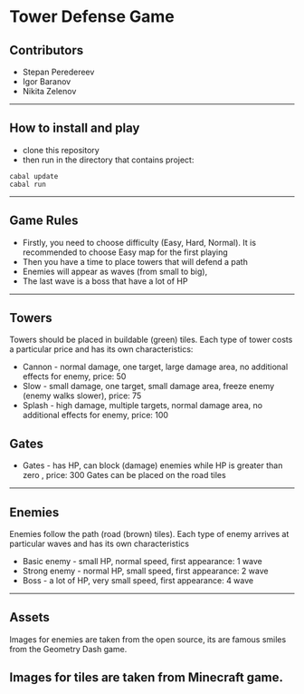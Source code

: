 # Tower Defense Game

## Contributors

- Stepan Peredereev
- Igor Baranov
- Nikita Zelenov

---

## How to install and play

- clone this repository
- then run in the directory that contains project:
```
cabal update
cabal run
```

---

## Game Rules
- Firstly, you need to choose difficulty (Easy, Hard, Normal). It is recommended to choose Easy map for the first playing
- Then you have a time to place towers that will defend a path
- Enemies will appear as waves (from small to big),
- The last wave is a boss that have a lot of HP

---

## Towers
Towers should be placed in buildable (green) tiles.
Each type of tower costs a particular price and has its own characteristics:

- Cannon - normal damage, one target, large damage area, no additional effects for enemy, price: 50
- Slow - small damage, one target, small damage area, freeze enemy (enemy walks slower), price: 75
- Splash - high damage, multiple targets, normal damage area, no additional effects for enemy, price: 100

## Gates
- Gates - has HP, can block (damage) enemies while HP is greater than zero , price: 300
  Gates can be placed on the road tiles
---

## Enemies
Enemies follow the path (road (brown) tiles). 
Each type of enemy arrives at particular waves and has its own characteristics

- Basic enemy - small HP, normal speed, first appearance: 1 wave
- Strong enemy - normal HP, small speed, first appearance: 2 wave 
- Boss - a lot of HP, very small speed, first appearance: 4 wave

---

## Assets
Images for enemies are taken from the open source, its are famous smiles from the Geometry Dash game.

Images for tiles are taken from Minecraft game.
---